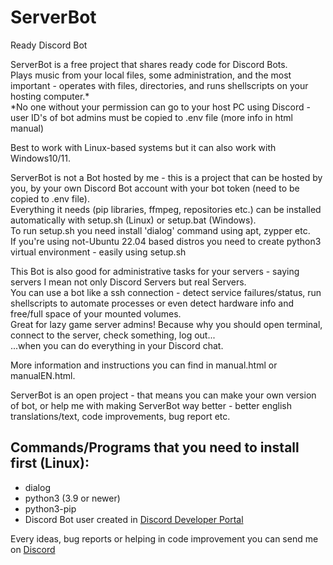 # ServerBot
Ready Discord Bot

ServerBot is a free project that shares ready code for Discord Bots.<br>
Plays music from your local files, some administration, and the most important - operates with files, directories, and runs shellscripts on your hosting computer.*<br>
*No one without your permission can go to your host PC using Discord - user ID's of bot admins must be copied to .env file (more info in html manual)

Best to work with Linux-based systems but it can also work with Windows10/11.

ServerBot is not a Bot hosted by me - this is a project that can be hosted by you, by your own Discord Bot account with your bot token (need to be copied to .env file).<br>
Everything it needs (pip libraries, ffmpeg, repositories etc.) can be installed automatically with setup.sh (Linux) or setup.bat (Windows).<br>
To run setup.sh you need install 'dialog' command using apt, zypper etc.<br>
If you're using not-Ubuntu 22.04 based distros you need to create python3 virtual environment - easily using setup.sh<br>

This Bot is also good for administrative tasks for your servers - saying servers I mean not only Discord Servers but real Servers.<br>
You can use a bot like a ssh connection - detect service failures/status, run shellscripts to automate processes or even detect hardware info and free/full space of your mounted volumes.<br>
Great for lazy game server admins! Because why you should open terminal, connect to the server, check something, log out...<br>
...when you can do everything in your Discord chat.

More information and instructions you can find in manual.html or manualEN.html.

ServerBot is an open project - that means you can make your own version of bot, or help me with making ServerBot way better - better english translations/text, code improvements, bug report etc.

## Commands/Programs that you need to install first (Linux):
- dialog
- python3 (3.9 or newer)
- python3-pip
- Discord Bot user created in [Discord Developer Portal](https://discord.com/developers/docs/intro)

Every ideas, bug reports or helping in code improvement you can send me on [Discord](https://discord.gg/UMtYGAx5ac)
